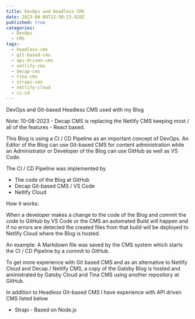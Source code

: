 ```yaml
---
title: DevOps and Headless CMS
date: 2023-08-09T12:50:23.920Z
published: true
categories:
  - DevOps
  - CMS
tags:
  - headless-cms
  - git-based-cms
  - api-driven-cms
  - netlify-cms
  - decap-cms
  - tina-cms
  - strapi-cms
  - netlify-cloud
  - ci-cd
---
```

DevOps and Git-based Headless CMS used with my Blog

Note: 10-08-2023 - Decap CMS is replacing the Netlify CMS keeping most / all of the features - React based. 

This Blog is using a CI / CD Pipeline as an important concept of DevOps. An Editor of the Blog can use Git-based CMS for content administration while an Administrator or Developer of the Blog can use GitHub as well as VS Code.

The CI / CD Pipeline was implemented by

* The code of the Blog at GitHub
* Decap Git-based CMS / VS Code
* Netlify Cloud

How it works: 

When a developer makes a change to the code of the Blog and commit the code to GitHub by VS Code or the CMS an automated Build will happen and if no errors are detected the created files from that build will be deployed to Netlify Cloud where the Blog is hosted.

An example: A Markdown file was saved by the CMS system which starts the CI / CD Pipeline by a commit to GitHub.

To get more experience with Git based CMS and as an alternative to Netlify Cloud and Decap / Netlify CMS, a copy of the Gatsby Blog is hosted and aministrated by Gatsby Cloud and Tina CMS using another repository at GitHub.

In addition to Headless Git-based CMS I have experience with API driven CMS listed below

* Strapi - Based on Node.js

